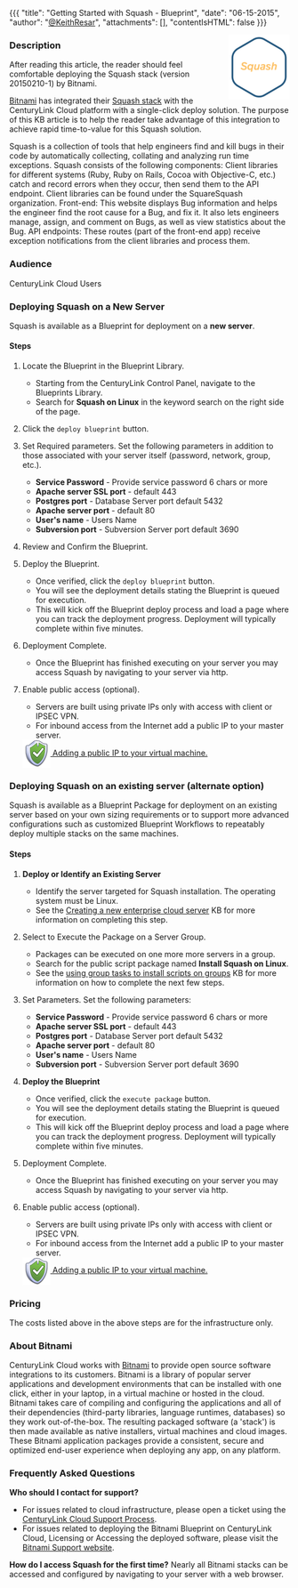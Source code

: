 {{{
  "title": "Getting Started with Squash - Blueprint",
  "date": "06-15-2015",
  "author": "<a href='https://twitter.com/KeithResar'>@KeithResar</a>",
  "attachments": [],
  "contentIsHTML": false
}}}

<img alt="Squash Logo" src="../../images/bitnami_logos/squash-stack-110x117-5b60db1d6818e01245c978ea6f88c6e0.png" style="border:0;float:right;max-width:250px">

### Description
After reading this article, the reader should feel comfortable deploying the Squash stack (version 20150210-1) by Bitnami.

<a href="https://bitnami.com/" rel="no-follow">Bitnami</a> has integrated their <a href="https://bitnami.com/stack/squash" rel="no-follow">Squash stack</a> with the CenturyLink Cloud platform with a single-click deploy solution. The purpose of this KB article is to help the reader take advantage of this integration to achieve rapid time-to-value for this Squash solution.

Squash is a collection of tools that help engineers find and kill bugs in their code by automatically collecting, collating and analyzing run time exceptions. Squash consists of the following components: Client libraries for different systems (Ruby, Ruby on Rails, Cocoa with Objective-C, etc.) catch and record errors when they occur, then send them to the API endpoint. Client libraries can be found under the SquareSquash organization. Front-end: This website displays Bug information and helps the engineer find the root cause for a Bug, and fix it. It also lets engineers manage, assign, and comment on Bugs, as well as view statistics about the Bug. API endpoints: These routes (part of the front-end app) receive exception notifications from the client libraries and process them.

### Audience
CenturyLink Cloud Users

### Deploying Squash on a New Server
Squash is available as a Blueprint for deployment on a **new server**.

#### Steps
1. Locate the Blueprint in the Blueprint Library.
   * Starting from the CenturyLink Control Panel, navigate to the Blueprints Library.
   * Search for **Squash on Linux** in the keyword search on the right side of the page.

2. Click the `deploy blueprint` button.

3. Set Required parameters.
    Set the following parameters in addition to those associated with your server itself (password, network, group, etc.).

   * **Service Password** -  Provide service password 6 chars or more
   * **Apache server SSL port** - default 443
   * **Postgres port** -  Database Server port default 5432
   * **Apache server port** - default 80
   * **User's name** -  Users Name
   * **Subversion port** -  Subversion Server port default 3690

5. Review and Confirm the Blueprint.

6. Deploy the Blueprint.
   * Once verified, click the `deploy blueprint` button.
   * You will see the deployment details stating the Blueprint is queued for execution.
   * This will kick off the Blueprint deploy process and load a page where you can track the deployment progress. Deployment will typically complete within five minutes.

7. Deployment Complete.
   * Once the Blueprint has finished executing on your server you may access Squash by navigating to your server via http.

8. Enable public access (optional).
   * Servers are built using private IPs only with access with client or IPSEC VPN.
   * For inbound access from the Internet add a public IP to your master server.
   <a href="../../Network/how-to-add-public-ip-to-virtual-machine.md">
    <img style="border:0;width:50px;vertical-align:middle;" src="../../images/shared_assets/fw_icon.png">
    Adding a public IP to your virtual machine.
   </a>

### Deploying Squash on an existing server (alternate option)
Squash is available as a Blueprint Package for deployment on an existing server based on your own sizing requirements or to support more advanced configurations such as customized Blueprint Workflows to repeatably deploy multiple stacks on the same machines.

#### Steps
1. **Deploy or Identify an Existing Server**
   * Identify the server targeted for Squash installation. The operating system must be Linux.
   * See the [Creating a new enterprise cloud server](../../Servers/creating-a-new-enterprise-cloud-server.md) KB for more information on completing this step.

2. Select to Execute the Package on a Server Group.
   * Packages can be executed on one more more servers in a group.
   * Search for the public script package named **Install Squash on Linux**.
   * See the [using group tasks to install scripts on groups](../../Servers/using-group-tasks-to-install-software-and-run-scripts-on-groups.md) KB for more information on how to complete the next few steps.

3. Set Parameters.
   Set the following parameters:

   * **Service Password** -  Provide service password 6 chars or more
   * **Apache server SSL port** - default 443
   * **Postgres port** -  Database Server port default 5432
   * **Apache server port** - default 80
   * **User's name** -  Users Name
   * **Subversion port** -  Subversion Server port default 3690

4. **Deploy the Blueprint**
   * Once verified, click the `execute package` button.
   * You will see the deployment details stating the Blueprint is queued for execution.
   * This will kick off the Blueprint deploy process and load a page where you can track the deployment progress. Deployment will typically complete within five minutes.

5. Deployment Complete.
   * Once the Blueprint has finished executing on your server you may access Squash by navigating to your server via http.

6. Enable public access (optional).
   * Servers are built using private IPs only with access with client or IPSEC VPN.
   * For inbound access from the Internet add a public IP to your master server.
   <a href="../../Network/how-to-add-public-ip-to-virtual-machine.md">
    <img style="border:0;width:50px;vertical-align:middle;" src="../../images/shared_assets/fw_icon.png">
    Adding a public IP to your virtual machine.
   </a>

### Pricing
The costs listed above in the above steps are for the infrastructure only.

### About Bitnami
CenturyLink Cloud works with [Bitnami](http://www.bitnami.com) to provide open source software integrations to its customers. Bitnami is a library of popular server applications and development environments that can be installed with one click, either in your laptop, in a virtual machine or hosted in the cloud. Bitnami takes care of compiling and configuring the applications and all of their dependencies (third-party libraries, language runtimes, databases) so they work out-of-the-box. The resulting packaged software (a 'stack') is then made available as native installers, virtual machines and cloud images. These Bitnami application packages provide a consistent, secure and optimized end-user experience when deploying any app, on any platform.

### Frequently Asked Questions
**Who should I contact for support?**
* For issues related to cloud infrastructure, please open a ticket using the [CenturyLink Cloud Support Process](../../Support/how-do-i-report-a-support-issue.md).
* For issues related to deploying the Bitnami Blueprint on CenturyLink Cloud, Licensing or Accessing the deployed software, please visit the [Bitnami Support website](http://www.bitnami.com/support).

**How do I access Squash for the first time?**
Nearly all Bitnami stacks can be accessed and configured by navigating to your server with a web browser.
